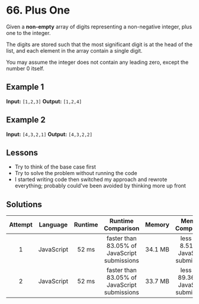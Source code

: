 # 66. Plus One

Given a **non-empty** array of digits representing a non-negative integer, plus one to the integer.

The digits are stored such that the most significant digit is at the head of the list, and each element in the array contain a single digit.

You may assume the integer does not contain any leading zero, except the number 0 itself.

## Example 1

**Input:** `[1,2,3]`
**Output:** `[1,2,4]`

## Example 2

**Input:** `[4,3,2,1]`
**Output:** `[4,3,2,2]`

## Lessons

- Try to think of the base case first
- Try to solve the problem without running the code
- I started writing code then switched my approach and rewrote everything; probably could've been avoided by thinking more up front

## Solutions

|Attempt|Language|Runtime|Runtime Comparison|Memory|Memory Comparison|
|:-:|:-:|:-:|:-:|:-:|:-:|
|1|JavaScript|52 ms|faster than 83.05% of JavaScript submissions|34.1 MB|less than 8.51% of JavaScript submissions|
|2|JavaScript|52 ms|faster than 83.05% of JavaScript submissions|33.7 MB|less than 89.36% of JavaScript submissions|
